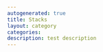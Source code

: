 ```yaml
---
autogenerated: true
title: Stacks
layout: category
categories: 
description: test description
---
```


